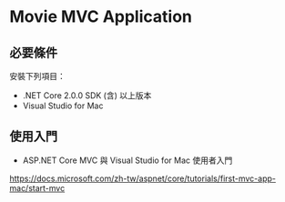 # Movie MVC Application 
## 必要條件
安裝下列項目：
* .NET Core 2.0.0 SDK (含) 以上版本
* Visual Studio for Mac

## 使用入門

* ASP.NET Core MVC 與 Visual Studio for Mac 使用者入門

https://docs.microsoft.com/zh-tw/aspnet/core/tutorials/first-mvc-app-mac/start-mvc
